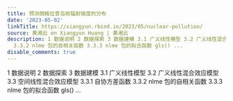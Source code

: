 ```yaml
---
title: 预测朗格拉普岛核辐射强度的分布
date: '2023-05-02'
linkTitle: https://xiangyun.rbind.io/2023/05/nuclear-pollution/
source: 黄湘云 on Xiangyun Huang | 黄湘云
description: 1 数据说明 2 数据探索 3 数据建模 3.1 广义线性模型 3.2 广义线性混合效应模型 3.3 空间线性混合效应模型 3.3.1 自协方差函数
  3.3.2 nlme 包的自相关函数 3.3.3 nlme 包的拟合函数 gls() ...
disable_comments: true
---
```

1 数据说明 2 数据探索 3 数据建模 3.1 广义线性模型 3.2 广义线性混合效应模型 3.3 空间线性混合效应模型 3.3.1 自协方差函数 3.3.2 nlme 包的自相关函数 3.3.3 nlme 包的拟合函数 gls() ...